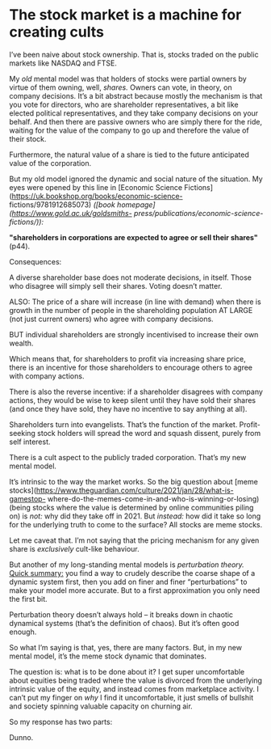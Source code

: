 # The stock market is a machine for creating cults

I’ve been naive about stock ownership. That is, stocks traded on the public
markets like NASDAQ and FTSE.

My _old_ mental model was that holders of stocks were partial owners by virtue
of them owning, well, _shares._ Owners can vote, in theory, on company
decisions. It’s a bit abstract because mostly the mechanism is that you vote
for directors, who are shareholder representatives, a bit like elected
political representatives, and they take company decisions on your behalf. And
then there are passive owners who are simply there for the ride, waiting for
the value of the company to go up and therefore the value of their stock.

Furthermore, the natural value of a share is tied to the future anticipated
value of the corporation.

But my old model ignored the dynamic and social nature of the situation. My
eyes were opened by this line in [Economic Science
Fictions](https://uk.bookshop.org/books/economic-science-
fictions/9781912685073) _([book homepage](https://www.gold.ac.uk/goldsmiths-
press/publications/economic-science-fictions/)):_

**"shareholders in corporations are expected to agree or sell their shares"**
(p44).

Consequences:

A diverse shareholder base does not moderate decisions, in itself. Those who
disagree will simply sell their shares. Voting doesn’t matter.

ALSO: The price of a share will increase (in line with demand) when there is
growth in the number of people in the shareholding population AT LARGE (not
just current owners) who agree with company decisions.

BUT individual shareholders are strongly incentivised to increase their own
wealth.

Which means that, for shareholders to profit via increasing share price, there
is an incentive for those shareholders to encourage others to agree with
company actions.

There is also the reverse incentive: if a shareholder disagrees with company
actions, they would be wise to keep silent until they have sold their shares
(and once they have sold, they have no incentive to say anything at all).

Shareholders turn into evangelists. That’s the function of the market. Profit-
seeking stock holders will spread the word and squash dissent, purely from
self interest.

There is a cult aspect to the publicly traded corporation. That’s my new
mental model.

It’s intrinsic to the way the market works. So the big question about [meme
stocks](https://www.theguardian.com/culture/2021/jan/28/what-is-gamestop-
where-do-the-memes-come-in-and-who-is-winning-or-losing) (being stocks where
the value is determined by online communities piling on) is _not:_ why did
they take off in 2021. But _instead:_ how did it take so long for the
underlying truth to come to the surface? All stocks are meme stocks.

Let me caveat that. I’m not saying that the pricing mechanism for any given
share is _exclusively_ cult-like behaviour.

But another of my long-standing mental models is _perturbation theory._ [Quick
summary:](http://berglondon.com/talks/people/?slide=12) you find a way to
crudely describe the coarse shape of a dynamic system first, then you add on
finer and finer “perturbations” to make your model more accurate. But to a
first approximation you only need the first bit.

Perturbation theory doesn’t always hold – it breaks down in chaotic dynamical
systems (that’s the definition of chaos). But it’s often good enough.

So what I’m saying is that, yes, there are many factors. But, in my new mental
model, it’s the meme stock dynamic that dominates.

The question is: what is to be done about it? I get super uncomfortable about
equities being traded where the value is divorced from the underlying
intrinsic value of the equity, and instead comes from marketplace activity. I
can’t put my finger on _why_ I find it uncomfortable, it just smells of
bullshit and society spinning valuable capacity on churning air.

So my response has two parts:

Dunno.
